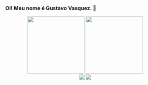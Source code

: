### Oi! Meu nome é Gustavo Vasquez. 👋

<div style="display: inline_block" align="center">
  <a href="https://github.com/Tafuso">
  <img height="180em" src="https://github-readme-stats.vercel.app/api?username=Tafuso&show_icons=true&theme=dark&include_all_commits=true&count_private=true"/>
  <img height="180em" src="https://github-readme-stats.vercel.app/api/top-langs/?username=Tafuso&layout=compact&langs_count=7&theme=dark"/>
</div>

 <div align="center">
<a href = "mailto:gustavovasquez2002@gmail.com"><img src="https://img.shields.io/badge/-Gmail-%23333?style=for-the-badge&logo=gmail&logoColor=white" target="_blank"></a>
<a href="https://www.instagram.com/vasquez.gustavoo/" target="_blank"><img src="https://img.shields.io/badge/-Instagram-%23E4405F?style=for-the-badge&logo=instagram&logoColor=white" target="_blank"></a>
  </div>
